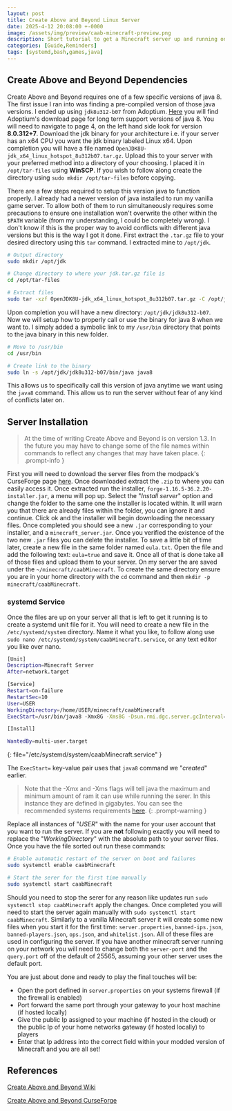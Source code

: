 ```yaml
---
layout: post
title: Create Above and Beyond Linux Server
date: 2025-4-12 20:08:00 +-0000
image: /assets/img/preview/caab-minecraft-preview.png
description: Short tutorial to get a Minecraft server up and running on Linux with the Create Above and Beyond Modpack.
categories: [Guide,Reminders]
tags: [systemd,bash,games,java]
---
```


## Create Above and Beyond Dependencies

Create Above and Beyond requires one of a few specific versions of java 8. The first issue I ran into was finding a pre-compiled version of those java versions. I ended up using `jdk8u312-b07` from Adoptium. [Here](https://adoptium.net/temurin/archive/?version=8) you will find Adoptium's download page for long term support versions of java 8. You will need to navigate to page 4, on the left hand side look for version __8.0.312+7__. Download the jdk binary for your architecture i.e. if your server has an x64 CPU you want the jdk binary labeled Linux x64. Upon completion you will have a file named `OpenJDK8U-jdk_x64_linux_hotspot_8u312b07.tar.gz`. Upload this to your server with your preferred method into a directory of your choosing. I placed it in `/opt/tar-files` using __WinSCP__. If you wish to follow along create the directory using `sudo mkdir /opt/tar-files` before copying.

There are a few steps required to setup this version java to function properly. I already had a newer version of java installed to run my vanilla game server. To allow both of them to run simultaneously requires some precautions to ensure one installation won't overwrite the other within the `$PATH` variable (from my understanding, I could be completely wrong). I don't know if this is the proper way to avoid conflicts with different java versions but this is the way I got it done. First extract the `.tar.gz` file to your desired directory using this `tar` command. I extracted mine to `/opt/jdk`.

```bash
# Output directory
sudo mkdir /opt/jdk

# Change directory to where your jdk.tar.gz file is
cd /opt/tar-files

# Extract files
sudo tar -xzf OpenJDK8U-jdk_x64_linux_hotspot_8u312b07.tar.gz -C /opt/jdk
```

Upon completion you will have a new directory: `/opt/jdk/jdk8u312-b07`. Now we will setup how to properly call or use the binary for java 8 when we want to. I simply added a symbolic link to my `/usr/bin` directory that points to the java binary in this new folder.

```bash
# Move to /usr/bin
cd /usr/bin

# Create link to the binary
sudo ln -s /opt/jdk/jdk8u312-b07/bin/java java8
```

This allows us to specifically call this version of java anytime we want using the `java8` command. This allow us to run the server without fear of any kind of conflicts later on.

## Server Installation

> At the time of writing Create Above and Beyond is on version 1.3. In the future you may have to change some of the file names within commands to reflect any changes that may have taken place.
{: .prompt-info }

First you will need to download the server files from the modpack's CurseForge page [here](https://www.curseforge.com/minecraft/modpacks/create-above-and-beyond/files/3567576). Once downloaded extract the `.zip` to where you can easily access it. Once extracted run the installer, `forge-1.16.5-36.2.20-installer.jar`, a menu will pop up. Select the "_Install server_" option and change the folder to the same one the installer is located within. It will warn you that there are already files within the folder, you can ignore it and continue. Click ok and the installer will begin downloading the necessary files. Once completed you should see a new `.jar` corresponding to your installer, and a `minecraft_server.jar`. Once you verified the existence of the two new `.jar` files you can delete the installer. To save a little bit of time later, create a new file in the same folder named `eula.txt`. Open the file and add the following text: `eula=true` and save it. Once all of that is done take all of those files and upload them to your server. On my server the are saved under the `~/minecraft/caabMinecraft`. To create the same directory ensure you are in your home directory with the `cd` command and then `mkdir -p minecraft/caabMinecraft`.

### systemd Service

Once the files are up on your server all that is left to get it running is to create a systemd unit file for it. You will need to create a new file in the `/etc/systemd/system` directory. Name it what you like, to follow along use `sudo nano /etc/systemd/system/caabMinecraft.service`, or any text editor you like over nano.

```bash
[Unit]
Description=Minecraft Server
After=network.target

[Service]
Restart=on-failure
RestartSec=10
User=USER
WorkingDirectory=/home/USER/minecraft/caabMinecraft
ExecStart=/usr/bin/java8 -Xmx8G -Xms8G -Dsun.rmi.dgc.server.gcInterval=2147483646 -XX:+UnlockExperimentalVMOptions -XX:G1NewSizePercent=0 -XX:G1ReservePercent=20 -XX:MaxGCPauseMillis=50 -XX:G1HeapRegionSize=32M -XX:+UseG1GC -jar forge-1.16.5-36.2.8.jar nogui

[Install]

WantedBy=multi-user.target
```
{: file="/etc/systemd/system/caabMinecraft.service" }

The `ExecStart=` key-value pair uses that `java8` command we "_created_" earlier.

> Note that the -Xmx and -Xms flags will tell java the maximum and minimum amount of ram it can use while running the serer. In this instance they are defined in gigabytes. You can see the recommended systems requirements [here](https://minecraft.fandom.com/wiki/Server/Requirements/Dedicated).
{: .prompt-warning }

Replace all instances of "_USER_" with the name for your user account that you want to run the server. If you are __not__ following exactly you will need to replace the "_WorkingDirectory_" with the absolute path to your server files. Once you have the file sorted out run these commands:

```bash
# Enable automatic restart of the server on boot and failures
sudo systemctl enable caabMinecraft

# Start the serer for the first time manually
sudo systemctl start caabMinecraft
```

Should you need to stop the serer for any reason like updates run `sudo systemctl stop caabMinecraft` apply the changes. Once completed you will need to start the server again manually with `sudo systemctl start caabMinecraft`. Similarly to a vanilla Minecraft server it will create some new files when you start it for the first time: `server.properties`, `banned-ips.json`, `banned-players.json`, `ops.json`, and `whitelist.json`. All of these files are used in configuring the server. If you have another minecraft server running on your network you will need to change both the `server-port` and the `query.port` off of the default of 25565, assuming your other server uses the default port.

You are just about done and ready to play the final touches will be:

* Open the port defined in `server.properties` on your systems firewall (if the firewall is enabled)
* Port forward the same port through your gateway to your host machine (if hosted locally)
* Give the public Ip assigned to your machine (if hosted in the cloud) or the public Ip of your home networks gateway (if hosted locally) to players
* Enter that Ip address into the correct field within your modded version of Minecraft and you are all set! 

## References

[Create Above and Beyond Wiki](https://github.com/simibubi/Above-and-Beyond/wiki)

[Create Above and Beyond CurseForge](https://www.curseforge.com/minecraft/modpacks/create-above-and-beyond)
